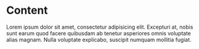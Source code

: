 # Content

Lorem ipsum dolor sit amet, consectetur adipisicing elit. Excepturi at, nobis sunt earum quod facere quibusdam ab tenetur asperiores omnis voluptate alias magnam. Nulla voluptate explicabo, suscipit numquam mollitia fugiat.
